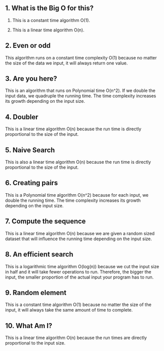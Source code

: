 ## 1. What is the Big O for this?

1. This is a constant time algorithm O(1).

2. This is a linear time algorithm O(n).

## 2. Even or odd
This algorithm runs on a constant time complexity O(1) because no matter the size of the data we input,
it will always return one value.

## 3. Are you here?
This is an algorithm that runs on Polynomial time O(n^2). If we double the input data, we quadruple the running time.
The time complexity increases its growth depending on the input size.

## 4. Doubler
This is a linear time algorithm O(n) because the run time is directly proportional to the size of the input. 

## 5. Naive Search
This is also a linear time algorithm O(n) because the run time is directly proportional to the size of the input.

## 6. Creating pairs
This is a Polynomial time algorithm O(n^2) because for each input, we double the running time.
The time complexity increases its growth depending on the input size.

## 7. Compute the sequence
This is a linear time algorithm O(n) because we are given a random sized dataset that will influence the running time
depending on the input size.

## 8. An efficient search
This is a logarithmic time algorithm O(log(n)) because we cut the input size in half and it will take fewer operations to run.
Therefore, the bigger the input, the smaller proportion of the actual input your program has to run.

## 9. Random element
This is a constant time algorithm O(1) because no matter the size of the input, it will always take the same amount of time
to complete.

## 10. What Am I?
This is a linear time algorithm O(n) because the run times are directly proportional to the input size.